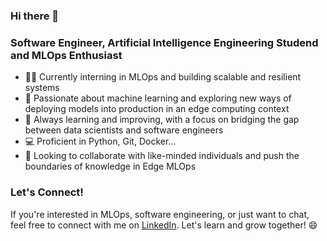 ### Hi there 👋
### Software Engineer, Artificial Intelligence Engineering Studend and MLOps Enthusiast

- 👨‍💻 Currently interning in MLOps and building scalable and resilient systems
- 🤖 Passionate about machine learning and exploring new ways of deploying models into production in an edge computing context
- 🌱 Always learning and improving, with a focus on bridging the gap between data scientists and software engineers
- 💻 Proficient in Python, Git, Docker...
- 🚀 Looking to collaborate with like-minded individuals and push the boundaries of knowledge in Edge MLOps

### Let's Connect!

If you're interested in MLOps, software engineering, or just want to chat, feel free to connect with me on [LinkedIn](https://www.linkedin.com/in/lyna-boukari/). Let's learn and grow together! 😄
